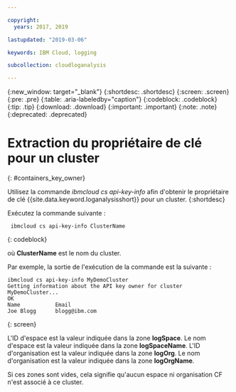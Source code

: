 ```yaml
---

copyright:
  years: 2017, 2019

lastupdated: "2019-03-06"

keywords: IBM Cloud, logging

subcollection: cloudloganalysis

---
```


{:new_window: target="_blank"}
{:shortdesc: .shortdesc}
{:screen: .screen}
{:pre: .pre}
{:table: .aria-labeledby="caption"}
{:codeblock: .codeblock}
{:tip: .tip}
{:download: .download}
{:important: .important}
{:note: .note}
{:deprecated: .deprecated}


# Extraction du propriétaire de clé pour un cluster
{: #containers_key_owner}

Utilisez la commande *ibmcloud cs api-key-info* afin d'obtenir le propriétaire de clé {{site.data.keyword.loganalysisshort}} pour un cluster.
{:shortdesc}

Exécutez la commande suivante :

```
 ibmcloud cs api-key-info ClusterName
```
{: codeblock}

où **ClusterName** est le nom du cluster.


Par exemple, la sortie de l'exécution de la commande est la suivante :

```
ibmcloud cs api-key-info MyDemoCluster
Getting information about the API key owner for cluster MyDemoCluster...
OK
Name           Email   
Joe Blogg      blogg@ibm.com   
```
{: screen}

L'ID d'espace est la valeur indiquée dans la zone **logSpace**.
Le nom d'espace est la valeur indiquée dans la zone **logSpaceName**.
L'ID d'organisation est la valeur indiquée dans la zone **logOrg**.
Le nom d'organisation est la valeur indiquée dans la zone **logOrgName**.

Si ces zones sont vides, cela signifie qu'aucun espace ni organisation CF n'est associé à ce cluster.



